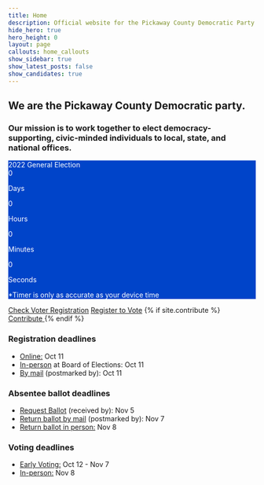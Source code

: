 ```yaml
---
title: Home
description: Official website for the Pickaway County Democratic Party - Ohio
hide_hero: true
hero_height: 0
layout: page
callouts: home_callouts
show_sidebar: true
show_latest_posts: false
show_candidates: true
---
```


## We are the Pickaway County Democratic party.
### Our mission is to work together to elect democracy-supporting, civic-minded individuals to local, state, and national offices.

<div class="box" style="background-color:#0044c9; color: white;">

<div class="has-text-centered is-size-3-mobile is-size-2-tablet is-size-1-desktop has-text-weight-bold">2022 General Election</div>
<div id="countdown" align="center" class="is-size-4-touch is-size-3-desktop"></div>
 <div class="level is-mobile">
  <div class="level-item has-text-centered">
    <div>
      <span class="cdtext" id="cdays">0</span>
      <p class="cdsubtext">Days</p>
    </div>
  </div>
  <div class="level-item has-text-centered">
    <div>
      <span class="cdtext" id="chours">0</span>
      <p class="cdsubtext">Hours</p>
    </div>
  </div>
  <div class="level-item has-text-centered">
    <div>
      <span class="cdtext" id="cminutes">0</span>
      <p class="cdsubtext">Minutes</p>
    </div>
  </div>
  <div class="level-item has-text-centered">
    <div>
      <span class="cdtext" id="cseconds">0</span>
      <p class="cdsubtext">Seconds</p>
    </div>
  </div>
 </div>
<script>
// Set the date we're counting down to
var pollsopen = new Date("2022-11-08T11:30:00Z").getTime();
var pollsclose = new Date("2022-11-09T00:30:00Z").getTime();

// Update the count down every 1 second
var x = setInterval(function() {

  // Get today's date and time
  var now = Date.now();
        
  // If the count down is over, write some text 
  if ((pollsclose - now) < 0) {
    clearInterval(x);
    document.getElementById("countdown").innerHTML = "Polls Closed";
  } else {
  	if ((pollsopen - now) > 0) {
    	// Find the distance between now and the count down date
    	var timer = pollsopen - now;
 	 	// Time calculations for days, hours, minutes and seconds
  		document.getElementById("cdays").innerHTML = Math.floor(timer / (1000 * 60 * 60 * 24));
  		document.getElementById("chours").innerHTML = Math.floor((timer % (1000 * 60 * 60 * 24)) / (1000 * 60 * 60));
  		document.getElementById("cminutes").innerHTML = Math.floor((timer % (1000 * 60 * 60)) / (1000 * 60));
  		document.getElementById("cseconds").innerHTML = Math.floor((timer % (1000 * 60)) / 1000);  
  		// Output the result in an element with id="countdown"
  		document.getElementById("countdown").innerHTML = "Polls open in:<br>";
    } else {
      	// Find the distance between now and the count down date
  		var timer = pollsclose - now;
// Time calculations for days, hours, minutes and seconds
		document.getElementById("cdays").innerHTML = "0";
  		document.getElementById("chours").innerHTML = Math.floor((timer % (1000 * 60 * 60 * 24)) / (1000 * 60 * 60));
  		document.getElementById("cminutes").innerHTML = Math.floor((timer % (1000 * 60 * 60)) / (1000 * 60));
  		document.getElementById("cseconds").innerHTML = Math.floor((timer % (1000 * 60)) / 1000);  
  		// Output the result in an element with id="countdown"
  		document.getElementById("countdown").innerHTML = "Polls close in:<br>";
    }
  }
}, 1000);
</script>
<p class="has-text-centered is-size-7">*Timer is only as accurate as your device time</p>
</div>
<div class="buttons are-medium are-responsive is-centered">
  <a class="button is-link" href="https://lookup.boe.ohio.gov/vtrapp/pickaway/vtrlookup.aspx#">Check Voter Registration</a>
  <a class="button is-link" href="https://www.boe.ohio.gov/pickaway/voter-registration-information/how-to-register/">Register to Vote</a>
  {% if site.contribute %}
  <a class="button is-link" href="{{ site.contribute}}">
    <span class="icon">
      <i class="fa fa-hand-holding-usd"></i>
    </span>
    <span> Contribute</span>
  </a>  
  {% endif %}
</div>

<h3>Registration deadlines</h3>
<ul>
  <li><a href="https://olvr.ohiosos.gov/">Online:</a> Oct 11</li>
  <li><a href="https://www.boe.ohio.gov/pickaway/election-info/registration-deadlines/">In-person</a> at Board of Elections: Oct 11</li>
  <li><a href="https://www.ohiosos.gov/publications/#vrf">By mail</a> (postmarked by): Oct 11</li>
</ul>
<h3>Absentee ballot deadlines</h3>
<ul>
  <li><a href="https://www.boe.ohio.gov/pickaway/absentee-information/absentee-voting/">Request Ballot</a> (received by): Nov 5</li>
  <li><a href="https://www.boe.ohio.gov/pickaway/absentee-information/absentee-voting/">Return ballot by mail</a> (postmarked by): Nov 7</li>
  <li><a href="https://www.boe.ohio.gov/pickaway/absentee-information/absentee-voting/">Return ballot in person:</a> Nov 8</li>
</ul>
<h3>Voting deadlines</h3>
<ul>
  <li><a href="https://www.boe.ohio.gov/pickaway/c/upload/Election_hours.pdf">Early Voting:</a> Oct 12 - Nov 7</li>
  <li><a href="https://lookup.boe.ohio.gov/vtrapp/pickaway/vtrlookup.aspx#">In-person:</a> Nov 8</li>
</ul>

